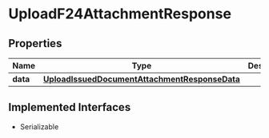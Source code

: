 

# UploadF24AttachmentResponse



## Properties

Name | Type | Description | Notes
------------ | ------------- | ------------- | -------------
**data** | [**UploadIssuedDocumentAttachmentResponseData**](UploadIssuedDocumentAttachmentResponseData.md) |  |  [optional]


## Implemented Interfaces

* Serializable


